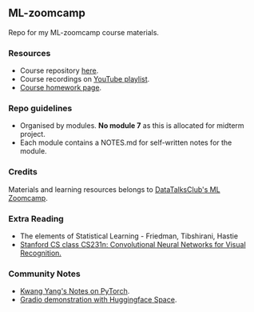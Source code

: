 ## ML-zoomcamp
Repo for my ML-zoomcamp course materials.

### Resources
* Course repository [here](https://github.com/DataTalksClub/machine-learning-zoomcamp).
* Course recordings on [YouTube playlist](https://www.youtube.com/playlist?list=PL3MmuxUbc_hIhxl5Ji8t4O6lPAOpHaCLR).
* [Course homework page](https://courses.datatalks.club/ml-zoomcamp-2024/).

### Repo guidelines
* Organised by modules. **No module 7** as this is allocated for midterm project.
* Each module contains a NOTES.md for self-written notes for the module.

### Credits
Materials and learning resources belongs to [DataTalksClub's ML Zoomcamp](https://github.com/DataTalksClub/machine-learning-zoomcamp).

### Extra Reading
* The elements of Statistical Learning - Friedman, Tibshirani, Hastie
* [Stanford CS class CS231n: Convolutional Neural Networks for Visual Recognition.](https://cs231n.github.io/)

### Community Notes
* [Kwang Yang's Notes on PyTorch](https://github.com/kwangyy/ml-zoomcamp/blob/main/Week%208%20Code/Week%208%20-%20Deep%20Learning%20but%20PyTorch.ipynb).
* [Gradio demonstration with Huggingface Space](https://github.com/yusyel/guides/tree/master/huggingface#gradio-demonstration-with-huggingface-space).